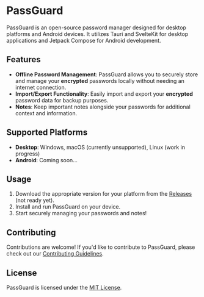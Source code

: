 # PassGuard

PassGuard is an open-source password manager designed for desktop platforms and Android devices. It utilizes Tauri and SvelteKit for desktop applications and Jetpack Compose for Android development.

## Features

- **Offline Password Management**: PassGuard allows you to securely store and manage your **encrypted** passwords locally without needing an internet connection.
- **Import/Export Functionality**: Easily import and export your **encrypted** password data for backup purposes.
- **Notes**: Keep important notes alongside your passwords for additional context and information.

## Supported Platforms

- **Desktop**: Windows, macOS (currently unsupported), Linux (work in progress)
- **Android**: Coming soon...

## Usage

1. Download the appropriate version for your platform from the [Releases](will-be-updated-latter) (not ready yet).
2. Install and run PassGuard on your device.
3. Start securely managing your passwords and notes!

## Contributing

Contributions are welcome! If you'd like to contribute to PassGuard, please check out our [Contributing Guidelines](CONTRIBUTING.md).

## License

PassGuard is licensed under the [MIT License](LICENSE).
